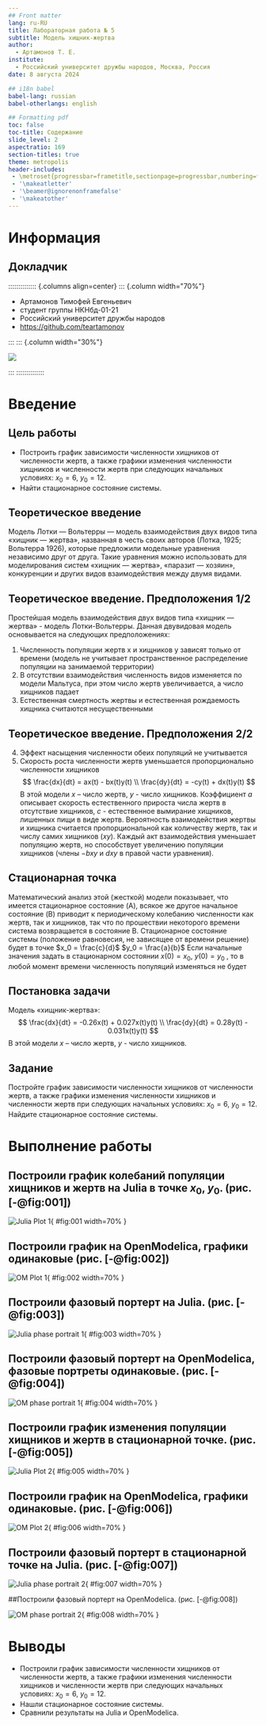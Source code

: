 ```yaml
---
## Front matter
lang: ru-RU
title: Лабораторная работа № 5
subtitle: Модель хищник-жертва
author:
  - Артамонов Т. Е.
institute:
  - Российский университет дружбы народов, Москва, Россия
date: 8 августа 2024

## i18n babel
babel-lang: russian
babel-otherlangs: english

## Formatting pdf
toc: false
toc-title: Содержание
slide_level: 2
aspectratio: 169
section-titles: true
theme: metropolis
header-includes:
 - \metroset{progressbar=frametitle,sectionpage=progressbar,numbering=fraction}
 - '\makeatletter'
 - '\beamer@ignorenonframefalse'
 - '\makeatother'
---
```


# Информация

## Докладчик

:::::::::::::: {.columns align=center}
::: {.column width="70%"}

  * Артамонов Тимофей Евгеньевич
  * студент группы НКНбд-01-21
  * Российский университет дружбы народов
  * <https://github.com/teartamonov>

:::
::: {.column width="30%"}

![](image/ava.jpg)

:::
::::::::::::::

# Введение

## Цель работы

- Построить график зависимости численности хищников от численности жертв, а также графики изменения численности хищников и численности жертв при
следующих начальных условиях: $x_0 = 6$, $y_0 = 12$.
- Найти стационарное состояние системы.

## Теоретическое введение

Модель Лотки — Вольтерры — модель взаимодействия двух видов типа «хищник — жертва», названная в честь своих авторов (Лотка, 1925; Вольтерра 1926), 
которые предложили модельные уравнения независимо друг от друга.
Такие уравнения можно использовать для моделирования систем «хищник — жертва», «паразит — хозяин», 
конкуренции и других видов взаимодействия между двумя видами.

## Теоретическое введение. Предположения $1/2$

Простейшая модель взаимодействия двух видов типа «хищник — жертва» - модель Лотки-Вольтерры. Данная двувидовая модель основывается на
следующих предположениях:
1. Численность популяции жертв x и хищников y зависят только от времени 
(модель не учитывает пространственное распределение популяции на занимаемой территории)
2. В отсутствии взаимодействия численность видов изменяется по модели Мальтуса, при этом число жертв увеличивается, а число хищников падает
3. Естественная смертность жертвы и естественная рождаемость хищника считаются несущественными

## Теоретическое введение. Предположения $2/2$
4. Эффект насыщения численности обеих популяций не учитывается
5. Скорость роста численности жертв уменьшается пропорционально численности хищников
$$
\frac{dx}{dt} = ax(t) - bx(t)y(t) \\
\frac{dy}{dt} = -cy(t) + dx(t)y(t)
$$
В этой модели $x$ – число жертв, $y$ - число хищников. Коэффициент $a$ описывает скорость естественного прироста
числа жертв в отсутствие хищников, $с$ - естественное вымирание хищников, лишенных пищи в виде жертв. 
Вероятность взаимодействия жертвы и хищника считается пропорциональной как количеству жертв, так и числу самих хищников ($xy$).
Каждый акт взаимодействия уменьшает популяцию жертв, но способствует увеличению популяции хищников (члены $-bxy$
и $dxy$ в правой части уравнения).

## Стационарная точка

Математический анализ этой (жесткой) модели показывает, что имеется стационарное состояние (A), 
всякое же другое начальное состояние (B) приводит к периодическому колебанию численности как жертв, так и хищников,
так что по прошествии некоторого времени система возвращается в состояние B. Стационарное состояние системы
(положение равновесия, не зависящее от времени решение) будет в точке 
$x_0 = \frac{c}{d}$
$y_0 = \frac{a}{b}$
Если начальные значения задать в стационарном состоянии $x(0) = x_0$, $y(0) = y_0$ , то в любой момент времени
численность популяций изменяться не будет

## Постановка задачи

Модель «хищник-жертва»:
$$
\frac{dx}{dt} = -0.26x(t) + 0.027x(t)y(t) \\
\frac{dy}{dt} = 0.28y(t) - 0.031x(t)y(t)
$$
В этой модели $x$ – число жертв, $y$ - число хищников.


## Задание 

Постройте график зависимости численности хищников от численности жертв, а также графики изменения численности хищников и численности жертв при
следующих начальных условиях: $x_0 = 6$, $y_0 = 12$. Найдите стационарное состояние системы.

# Выполнение работы

## Построили график колебаний популяции хищников и жертв на Julia в точке $x_0$, $y_0$. (рис. [-@fig:001])

![Julia Plot 1](image/4.0.PNG){ #fig:001 width=70% }

## Построили график на OpenModelica, графики одинаковые (рис. [-@fig:002])

![OM Plot 1](image/4.1.PNG){ #fig:002 width=70% }

## Построили фазовый портерт на Julia. (рис. [-@fig:003])

![Julia phase portrait 1](image/4.2.PNG){ #fig:003 width=70% }

## Построили фазовый портерт на OpenModelica, фазовые портреты одинаковые. (рис. [-@fig:004])

![OM phase portrait 1](image/4.3.PNG){ #fig:004 width=70% }

## Построили график изменения популяции хищников и жертв в стационарной точке. (рис. [-@fig:005])

![Julia Plot 2](image/4.4.PNG){ #fig:005 width=70% }

## Построили график на OpenModelica, графики одинаковые. (рис. [-@fig:006])

![OM Plot 2](image/4.5.PNG){ #fig:006 width=70% }

## Построили фазовый портерт в стационарной точке на Julia. (рис. [-@fig:007])

![Julia phase portrait 2](image/4.6.PNG){ #fig:007 width=70% }

##Построили фазовый портерт на OpenModelica. (рис. [-@fig:008])

![OM phase portrait 2](image/4.7.PNG){ #fig:008 width=70% }

# Выводы

- Построили график зависимости численности хищников от численности жертв, а также графики изменения численности хищников и численности жертв при
следующих начальных условиях: $x_0 = 6$, $y_0 = 12$.
- Нашли стационарное состояние системы.
- Сравнили результаты на Julia и OpenModelica.

